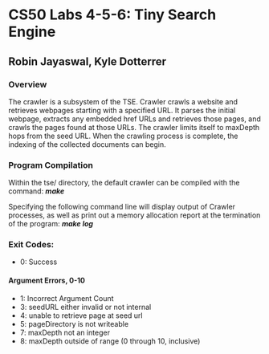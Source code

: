 # CS50 Labs 4-5-6: Tiny Search Engine

## Robin Jayaswal, Kyle Dotterrer


### **Overview**

The crawler is a subsystem of the TSE. Crawler crawls a website and retrieves webpages starting with a specified URL. It parses the initial webpage, extracts any embedded href URLs and retrieves those pages, and crawls the pages found at those URLs. The crawler limits itself to maxDepth hops from the seed URL. When the crawling process is complete, the indexing of the collected documents can begin.


### **Program Compilation**

Within the tse/ directory, the default crawler can be compiled with the command: **_make_**

Specifying the following command line will display output of Crawler processes, as well as print out a memory allocation report at the termination of the program: **_make log_**


### **Exit Codes:**

* 0: Success

#### Argument Errors, 0-10

* 1: Incorrect Argument Count
* 3: seedURL either invalid or not internal
* 4: unable to retrieve page at seed url
* 5: pageDirectory is not writeable
* 7: maxDepth not an integer
* 8: maxDepth outside of range (0 through 10, inclusive)